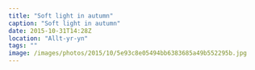 ```yaml
---
title: "Soft light in autumn"
caption: "Soft light in autumn"
date: 2015-10-31T14:28Z
location: "Allt-yr-yn"
tags: ""
image: /images/photos/2015/10/5e93c8e05494bb6383685a49b552295b.jpg
---
```

